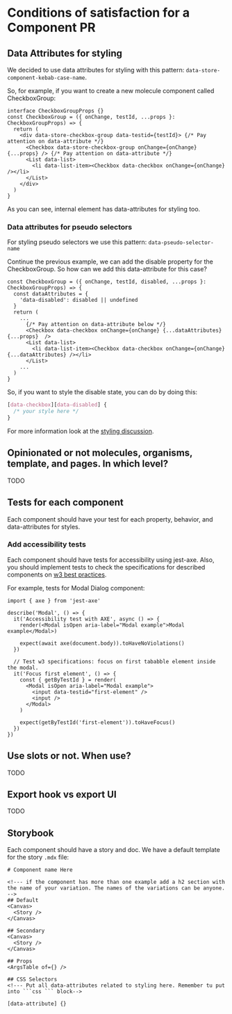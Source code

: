# Conditions of satisfaction for a Component PR

## Data Attributes for styling

We decided to use data attributes for styling with this pattern: `data-store-component-kebab-case-name`.

So, for example, if you want to create a new molecule component called CheckboxGroup:
```tsx
interface CheckboxGroupProps {}
const CheckboxGroup = ({ onChange, testId, ...props }: CheckboxGroupProps) => {
  return (
    <div data-store-checkbox-group data-testid={testId}> {/* Pay attention on data-attribute */}
      <Checkbox data-store-checkbox-group onChange={onChange} {...props} /> {/* Pay attention on data-attribute */}
      <List data-list>
        <li data-list-item><Checkbox data-checkbox onChange={onChange} /></li>
      </List>
    </div>
  )
}
```

As you can see, internal element has data-attributes for styling too.

### Data attributes for pseudo selectors

For styling pseudo selectors we use this pattern: `data-pseudo-selector-name`

Continue the previous example, we can add the disable property for the CheckboxGroup. So how can we add this data-attribute for this case?

```tsx
const CheckboxGroup = ({ onChange, testId, disabled, ...props }: CheckboxGroupProps) => {
  const dataAttributes = {
    'data-disabled': disabled || undefined
  }
  return (
    ...
      {/* Pay attention on data-attribute below */}
      <Checkbox data-checkbox onChange={onChange} {...dataAttributes} {...props}  />
      <List data-list>
        <li data-list-item><Checkbox data-checkbox onChange={onChange} {...dataAttributes} /></li>
      </List>
    ...
  )
}
```

So, if you want to style the disable state, you can do by doing this:

```css
[data-checkbox][data-disabled] { 
  /* your style here */
}
```

For more information look at the [styling discussion](https://github.com/vtex/faststore/discussions/919).

## Opinionated or not molecules, organisms, template, and pages. In which level?
TODO 

## Tests for each component

Each component should have your test for each property, behavior, and data-attributes for styles.

### Add accessibility tests

Each component should have tests for accessibility using jest-axe. Also, you should implement tests to check the specifications for described components on [w3 best practices](https://www.w3.org/TR/wai-aria-practices-1.1).

For example, tests for Modal Dialog component: 
```tsx
import { axe } from 'jest-axe'

describe('Modal', () => {
  it('Accessibility test with AXE', async () => {
    render(<Modal isOpen aria-label="Modal example">Modal example</Modal>)
    
    expect(await axe(document.body)).toHaveNoViolations()
  })

  // Test w3 specifications: focus on first tababble element inside the modal.
  it('Focus first element', () => {
    const { getByTestId } = render(
      <Modal isOpen aria-label="Modal example">
        <input data-testid="first-element" />
        <input />
      </Modal>
    )

    expect(getByTestId('first-element')).toHaveFocus()
  })
})
```

## Use slots or not. When use?
TODO

## Export hook vs export UI
TODO

## Storybook

Each component should have a story and doc. We have a default template for the story `.mdx` file:

```mdx
# Component name Here

<!--- if the component has more than one example add a h2 section with the name of your variation. The names of the variations can be anyone. -->
## Default
<Canvas>
  <Story />
</Canvas>

## Secondary
<Canvas>
  <Story />
</Canvas>

## Props
<ArgsTable of={} />

## CSS Selectors
<!--- Put all data-attributes related to styling here. Remember tu put into ```css ``` block-->

[data-attribute] {}

```